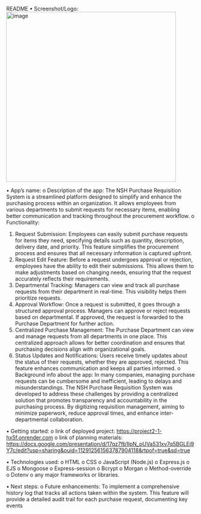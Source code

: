 README 
•	Screenshot/Logo:  
<img width="452" alt="image" src="https://github.com/user-attachments/assets/2070d564-7d55-4e6c-b7a7-3be94daa0632" />

•	App’s name: 
o	Description of the app: 
The NSH Purchase Requisition System is a streamlined platform designed to simplify and enhance the purchasing process within an organization. It allows employees from various departments to submit requests for necessary items, enabling better communication and tracking throughout the procurement workflow. 
o	Functionality: 
1.	Request Submission: Employees can easily submit purchase requests for items they need, specifying details such as quantity, description, delivery date, and priority. This feature simplifies the procurement process and ensures that all necessary information is captured upfront.
2.	Request Edit Feature: Before a request undergoes approval or rejection, employees have the ability to edit their submissions. This allows them to make adjustments based on changing needs, ensuring that the request accurately reflects their requirements.
3.	Departmental Tracking: Managers can view and track all purchase requests from their department in real-time. This visibility helps them prioritize requests.
4.	Approval Workflow: Once a request is submitted, it goes through a structured approval process. Managers can approve or reject requests based on departmental. If approved, the request is forwarded to the Purchase Department for further action.
5.	Centralized Purchase Management: The Purchase Department can view and manage requests from all departments in one place. This centralized approach allows for better coordination and ensures that purchasing decisions align with organizational goals.
6.	Status Updates and Notifications: Users receive timely updates about the status of their requests, whether they are approved, rejected. This feature enhances communication and keeps all parties informed.
o	Background info about the app: 
In many companies, managing purchase requests can be cumbersome and inefficient, leading to delays and misunderstandings. The NSH Purchase Requisition System was developed to address these challenges by providing a centralized solution that promotes transparency and accountability in the purchasing process. By digitizing requisition management, aiming to minimize paperwork, reduce approval times, and enhance inter-departmental collaboration.

•	Getting started: 
o	link of deployed project: https://project2-1-hx5f.onrender.com 
o	link of planning materials: https://docs.google.com/presentation/d/17qz7fb1IpN_pUVa531xv7q5BGLEj9Y7c/edit?usp=sharing&ouid=112912561563787904118&rtpof=true&sd=true

•	Technologies used: 
o	HTML
o	CSS
o	JavaScript (Node.js)
o	Express.js 
o	EJS 
o	Mongoose 
o	Express-session 
o	Bcrypt 
o	Morgan 
o	Method-override
o	Dotenv 
o	any major frameworks or libraries.

•	Next steps: 
o	Future enhancements: 
To implement a comprehensive history log that tracks all actions taken within the system. This feature will provide a detailed audit trail for each purchase request, documenting key events
